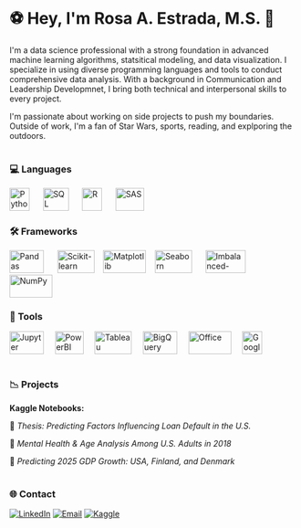 # ⚽️ Hey, I'm Rosa A. Estrada, M.S. 👋

I'm a data science professional with a strong foundation in advanced machine learning algorithms, statsitical modeling, and data visualization. I specialize in using diverse programming languages and tools to conduct comprehensive data analysis. With a background in Communication and Leadership Developmnet, I bring both technical and interpersonal skills to every project. 

I'm passionate about working on side projects to push my boundaries. Outside of work, I'm a fan of Star Wars, sports, reading, and explporing the outdoors.
# 

### 💻 Languages
<img src="https://upload.wikimedia.org/wikipedia/commons/thumb/c/c3/Python-logo-notext.svg/1200px-Python-logo-notext.svg.png" alt="Python" width="35" height="40"> &nbsp;&nbsp;&nbsp;&nbsp; <img src="https://upload.wikimedia.org/wikipedia/commons/8/87/Sql_data_base_with_logo.png" alt="SQL" width="45" height="40"> &nbsp;&nbsp;&nbsp;&nbsp; <img src="https://upload.wikimedia.org/wikipedia/commons/thumb/1/1b/R_logo.svg/1200px-R_logo.svg.png" alt="R" width="35" height="40"> &nbsp;&nbsp;&nbsp;&nbsp; <img src="https://seeklogo.com/images/S/sas-institute-inc-logo-724F521E0C-seeklogo.com.png" alt="SAS" width="50" height="40">

### 🛠️ Frameworks
<img src="https://geo-python-site.readthedocs.io/en/latest/_images/pandas_logo.png" alt="Pandas" width="60" height="40"> &nbsp;&nbsp;&nbsp;&nbsp; <img src="https://www.dataquest.io/wp-content/uploads/2024/04/Scikit_learn_logo_small.svg" alt="Scikit-learn" width="65" height="40"> &nbsp;&nbsp; <img src="https://www.jumpingrivers.com/blog/customising-matplotlib/matplot_title_logo.png" alt="Matplotlib" width="75" height="40"> &nbsp;&nbsp;&nbsp;<img src="https://miro.medium.com/v2/resize:fit:819/1*5VKgpRUCInBKmWBXFvSvvA.png" alt="Seaborn" width="65" height="40"> &nbsp;&nbsp;&nbsp;&nbsp; <img src="https://imbalanced-learn.org/stable/_static/img/logo_wide_dark.png" alt="Imbalanced-learn" width="70" height="40"> &nbsp;&nbsp;&nbsp;&nbsp; <img src="https://miro.medium.com/v2/resize:fit:765/1*jeD4MLgE1t_w02Jy8Yvkxw.png" alt="NumPy" width="75" height="40"> 

### 🧰 Tools
<img src="https://www.svgrepo.com/show/373718/jupyter.svg" alt="Jupyter Notebook" width="60" height="40"> &nbsp;&nbsp;&nbsp; <img src="https://upload.wikimedia.org/wikipedia/commons/thumb/c/cf/New_Power_BI_Logo.svg/1200px-New_Power_BI_Logo.svg.png" alt="PowerBI" width="50" height="40"> &nbsp;&nbsp;&nbsp; <img src="https://afs.ucdavis.edu/sites/g/files/dgvnsk4871/files/styles/sf_landscape_16x9/public/images/article/tableau_logo.png?h=c673cd1c&itok=aomysVvE" alt="Tableau" width="65" height="40"> &nbsp;&nbsp;&nbsp; <img src="https://cdn.worldvectorlogo.com/logos/google-bigquery-logo-1.svg" alt="BigQuery" width="60" height="40"> &nbsp;&nbsp;&nbsp; <img src="https://upload.wikimedia.org/wikipedia/commons/4/47/Microsoft_Office_13-16_Logo.png" alt="Office" width="75" height="40"> &nbsp;&nbsp;&nbsp; <img src="https://hiviewsolutions.com/wp-content/uploads/2024/08/HiView-Solutions-Google-Workspace-Reseller.-Super-G-Icon.png" alt="Google" width="35" height="40"> &nbsp;&nbsp;&nbsp;

#

### 📉 Projects

**Kaggle Notebooks:**

  🔹 *Thesis: Predicting Factors Influencing Loan Default in the U.S.*

  🔹 *Mental Health & Age Analysis Among U.S. Adults in 2018*

  🔹 *Predicting 2025 GDP Growth: USA, Finland, and Denmark*

#

### 🌐 Contact
[![LinkedIn](https://img.shields.io/badge/LinkedIn-0A66C2?style=for-the-badge&logo=linkedin&logoColor=white)](https://www.linkedin.com/in/rosa-a-estrada-ms/)
[![Email](https://img.shields.io/badge/Email-D14836?style=for-the-badge&logo=gmail&logoColor=white)](mailto:rae.estrada03@gmail.com)
[![Kaggle](https://img.shields.io/badge/Kaggle-20BEFF?style=for-the-badge&logo=kaggle&logoColor=white)](https://www.kaggle.com/rosaaestrada)

<!---
rosaaestrada/rosaaestrada is a ✨ special ✨ repository because its `README.md` (this file) appears on your GitHub profile.
You can click the Preview link to take a look at your changes.
--->
